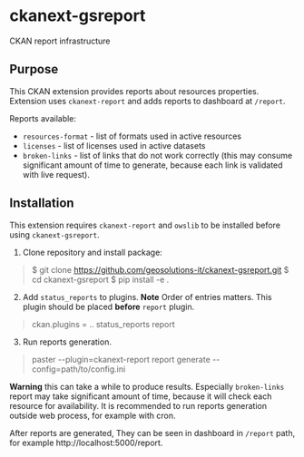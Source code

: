 # ckanext-gsreport

CKAN report infrastructure

## Purpose

This CKAN extension provides reports about resources properties. Extension uses `ckanext-report` and adds reports to dashboard at `/report`.

Reports available:
 * `resources-format` - list of formats used in active resources
 * `licenses` - list of licenses used in active datasets
 * `broken-links` - list of links that do not work correctly (this may consume significant amount of time to generate, because each link is validated with live request).

## Installation

This extension requires `ckanext-report` and `owslib` to be installed before using `ckanext-gsreport`.

1. Clone repository and install package:

> $ git clone https://github.com/geosolutions-it/ckanext-gsreport.git
 $ cd ckanext-gsreport
 $ pip install -e .

2. Add `status_reports` to plugins. **Note** Order of entries matters. This plugin should be placed **before** `report` plugin.

> ckan.plugins = .. status_reports report

3. Run reports generation. 

> paster --plugin=ckanext-report report generate --config=path/to/config.ini

**Warning** this can take a while to produce results. Especially `broken-links` report may take significant amount of time, because it will check each resource for availability. It is recommended to run reports generation outside web process, for example with cron.

After reports are generated, They can be seen in dashboard in `/report` path, for example http://localhost:5000/report.
